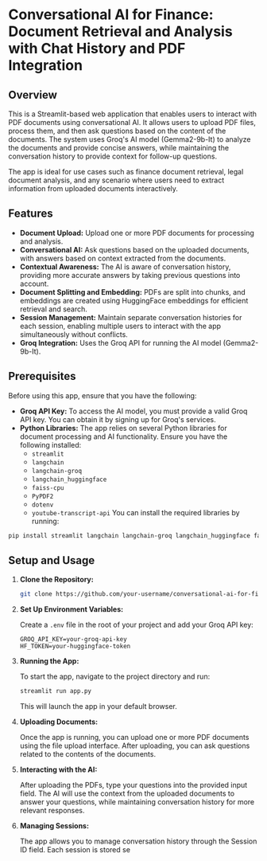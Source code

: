 # Conversational AI for Finance: Document Retrieval and Analysis with Chat History and PDF Integration

## Overview

This is a Streamlit-based web application that enables users to interact with PDF documents using conversational AI. It allows users to upload PDF files, process them, and then ask questions based on the content of the documents. The system uses Groq's AI model (Gemma2-9b-It) to analyze the documents and provide concise answers, while maintaining the conversation history to provide context for follow-up questions.

The app is ideal for use cases such as finance document retrieval, legal document analysis, and any scenario where users need to extract information from uploaded documents interactively.

## Features

- **Document Upload:** Upload one or more PDF documents for processing and analysis.
- **Conversational AI:** Ask questions based on the uploaded documents, with answers based on context extracted from the documents.
- **Contextual Awareness:** The AI is aware of conversation history, providing more accurate answers by taking previous questions into account.
- **Document Splitting and Embedding:** PDFs are split into chunks, and embeddings are created using HuggingFace embeddings for efficient retrieval and search.
- **Session Management:** Maintain separate conversation histories for each session, enabling multiple users to interact with the app simultaneously without conflicts.
- **Groq Integration:** Uses the Groq API for running the AI model (Gemma2-9b-It).

## Prerequisites

Before using this app, ensure that you have the following:

- **Groq API Key:** To access the AI model, you must provide a valid Groq API key. You can obtain it by signing up for Groq's services.
- **Python Libraries:** The app relies on several Python libraries for document processing and AI functionality. Ensure you have the following installed:
    - `streamlit`
    - `langchain`
    - `langchain-groq`
    - `langchain_huggingface`
    - `faiss-cpu`
    - `PyPDF2`
    - `dotenv`
    - `youtube-transcript-api`
You can install the required libraries by running:

```bash
pip install streamlit langchain langchain-groq langchain_huggingface faiss-cpu PyPDF2 dotenv youtube-transcript-api
```

## Setup and Usage

1. **Clone the Repository:**

   ```bash
   git clone https://github.com/your-username/conversational-ai-for-finance.git
   ```

2. **Set Up Environment Variables:**

   Create a `.env` file in the root of your project and add your Groq API key:

   ```
   GROQ_API_KEY=your-groq-api-key
   HF_TOKEN=your-huggingface-token
   ```

3. **Running the App:**

   To start the app, navigate to the project directory and run:

   ```bash
   streamlit run app.py
   ```
   This will launch the app in your default browser.

4. **Uploading Documents:**

   Once the app is running, you can upload one or more PDF documents using the file upload interface. After uploading, you can ask questions related to the contents of the documents.

5. **Interacting with the AI:**

   After uploading the PDFs, type your questions into the provided input field. The AI will use the context from the uploaded documents to answer your questions, while maintaining conversation history for more relevant responses.

6. **Managing Sessions:**

   The app allows you to manage conversation history through the Session ID field. Each session is stored se
